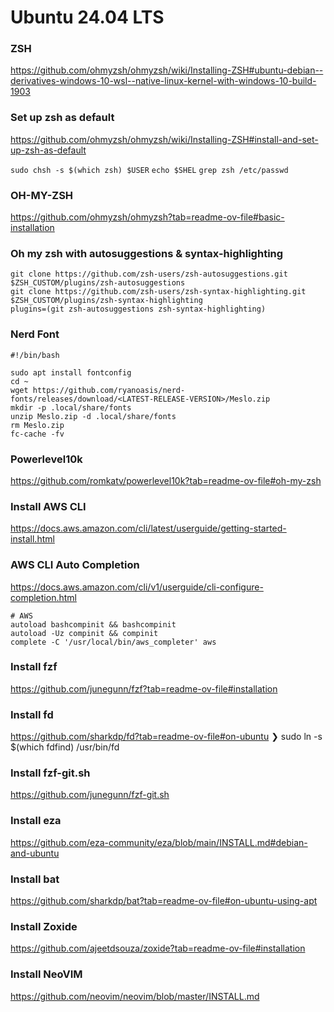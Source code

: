 # Ubuntu 24.04 LTS

### ZSH
https://github.com/ohmyzsh/ohmyzsh/wiki/Installing-ZSH#ubuntu-debian--derivatives-windows-10-wsl--native-linux-kernel-with-windows-10-build-1903

### Set up zsh as default
https://github.com/ohmyzsh/ohmyzsh/wiki/Installing-ZSH#install-and-set-up-zsh-as-default

`sudo chsh -s $(which zsh) $USER`
`echo $SHEL`
`grep zsh /etc/passwd`

### OH-MY-ZSH
https://github.com/ohmyzsh/ohmyzsh?tab=readme-ov-file#basic-installation

### Oh my zsh with autosuggestions & syntax-highlighting
```
git clone https://github.com/zsh-users/zsh-autosuggestions.git $ZSH_CUSTOM/plugins/zsh-autosuggestions
git clone https://github.com/zsh-users/zsh-syntax-highlighting.git $ZSH_CUSTOM/plugins/zsh-syntax-highlighting
plugins=(git zsh-autosuggestions zsh-syntax-highlighting)
```


### Nerd Font
```
#!/bin/bash

sudo apt install fontconfig
cd ~
wget https://github.com/ryanoasis/nerd-fonts/releases/download/<LATEST-RELEASE-VERSION>/Meslo.zip
mkdir -p .local/share/fonts
unzip Meslo.zip -d .local/share/fonts
rm Meslo.zip
fc-cache -fv
```

### Powerlevel10k
https://github.com/romkatv/powerlevel10k?tab=readme-ov-file#oh-my-zsh

### Install AWS CLI
https://docs.aws.amazon.com/cli/latest/userguide/getting-started-install.html

### AWS CLI Auto Completion
https://docs.aws.amazon.com/cli/v1/userguide/cli-configure-completion.html

```.zshrc
# AWS
autoload bashcompinit && bashcompinit
autoload -Uz compinit && compinit
complete -C '/usr/local/bin/aws_completer' aws
```

### Install fzf
https://github.com/junegunn/fzf?tab=readme-ov-file#installation

### Install fd
https://github.com/sharkdp/fd?tab=readme-ov-file#on-ubuntu
❯ sudo ln -s $(which fdfind) /usr/bin/fd

### Install fzf-git.sh
https://github.com/junegunn/fzf-git.sh

### Install eza
https://github.com/eza-community/eza/blob/main/INSTALL.md#debian-and-ubuntu

### Install bat
https://github.com/sharkdp/bat?tab=readme-ov-file#on-ubuntu-using-apt

### Install Zoxide
https://github.com/ajeetdsouza/zoxide?tab=readme-ov-file#installation

### Install NeoVIM
https://github.com/neovim/neovim/blob/master/INSTALL.md
